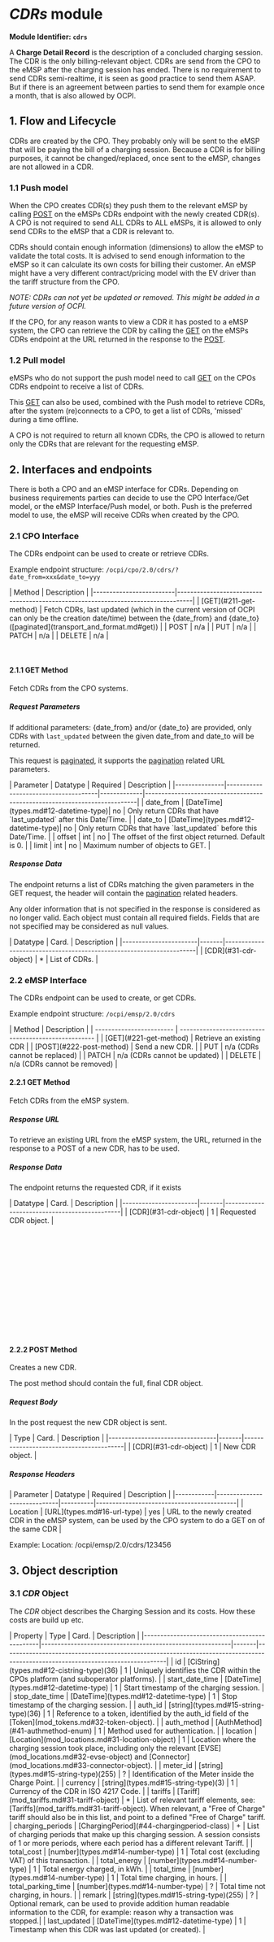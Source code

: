 # _CDRs_ module

**Module Identifier: `cdrs`**

A **Charge Detail Record** is the description of a concluded charging
session. The CDR is the only billing-relevant object.
CDRs are send from the CPO to the eMSP after the charging session has ended.
There is no requirement to send CDRs semi-realtime, it is seen as good practice to send them
ASAP. But if there is an agreement between parties to send them for example once a month, that is also allowed by OCPI.


## 1. Flow and Lifecycle

CDRs are created by the CPO. They probably only will be sent to the eMSP that will be paying the bill of a charging session. Because a CDR is for billing purposes, it cannot be changed/replaced, once sent to the eMSP, changes are not allowed in a CDR.
 

### 1.1 Push model

When the CPO creates CDR(s) they push them to the relevant eMSP by calling [POST](#222-post-method) on the eMSPs CDRs endpoint with the newly created CDR(s). A CPO is not required to send ALL CDRs to ALL eMSPs, it is allowed to only send CDRs to the eMSP that a CDR is relevant to.

CDRs should contain enough information (dimensions) to allow the eMSP to validate the total costs. 
It is advised to send enough information to the eMSP so it can calculate its own costs for billing their customer. An eMSP might have a very different contract/pricing model with the EV driver than the tariff structure from the CPO.

_NOTE: CDRs can not yet be updated or removed. This might be added in a future version of OCPI._

If the CPO, for any reason wants to view a CDR it has posted to a eMSP system, the CPO can retrieve the CDR by calling the [GET](#221-get-method) on the eMSPs CDRs endpoint at the URL returned in the response to the [POST](#222-post-method).


### 1.2 Pull model

eMSPs who do not support the push model need to call
[GET](#211-get-method) on the CPOs CDRs endpoint to receive a list of CDRs.

This [GET](#211-get-method) can also be used, combined with the Push model to retrieve CDRs, after the system (re)connects to a CPO, to get a list of CDRs, 'missed' during a time offline.

A CPO is not required to return all known CDRs, the CPO is allowed to return only the CDRs that are relevant for the requesting eMSP.

## 2. Interfaces and endpoints

There is both a CPO and an eMSP interface for CDRs. Depending on business requirements parties can decide to use
the CPO Interface/Get model, or the eMSP Interface/Push model, or both. 
Push is the preferred model to use, the eMSP will receive CDRs when created by the CPO.


### 2.1 CPO Interface

The CDRs endpoint can be used to create or retrieve CDRs.

Example endpoint structure: `/ocpi/cpo/2.0/cdrs/?date_from=xxx&date_to=yyy`

<div><!-- ---------------------------------------------------------------------------- --></div>
| Method                  | Description                                                                      |
|-------------------------|----------------------------------------------------------------------------------|
| [GET](#211-get-method)  | Fetch CDRs, last updated (which in the current version of OCPI can only be the creation date/time) between the {date_from} and {date_to} ([paginated](transport_and_format.md#get))    |
| POST                    | n/a                                                                              |
| PUT                     | n/a                                                                              |
| PATCH                   | n/a                                                                              |
| DELETE                  | n/a                                                                              |
<div><!-- ---------------------------------------------------------------------------- --></div>


<!--
  Add some whitelines for PDF generation fix, TODO check in new PDf versions 
-->

&nbsp;

<!--
  Add some whitelines for PDF generation fix, TODO check in new PDf versions 
-->

#### 2.1.1 __GET__ Method

Fetch CDRs from the CPO systems. 


##### Request Parameters

If additional parameters: {date_from} and/or {date_to} are provided, only CDRs with `last_updated` between the given date_from and date_to will be returned.

This request is [paginated](transport_and_format.md#get), it supports the [pagination](transport_and_format.md#paginated-request) related URL parameters.

<div><!-- ---------------------------------------------------------------------------- --></div>
| Parameter     | Datatype                             | Required    | Description                                                               |
|---------------|--------------------------------------|-------------|---------------------------------------------------------------------------|
| date_from     | [DateTime](types.md#12-datetime-type)| no          | Only return CDRs that have `last_updated` after this Date/Time.           |
| date_to       | [DateTime](types.md#12-datetime-type)| no          | Only return CDRs that have `last_updated` before this Date/Time.          |
| offset        | int                                  | no          | The offset of the first object returned. Default is 0.                    |
| limit         | int                                  | no          | Maximum number of objects to GET.                                         |
<div><!-- ---------------------------------------------------------------------------- --></div>


##### Response Data

The endpoint returns a list of CDRs matching the given parameters in the GET request, the header will contain the [pagination](transport_and_format.md#paginated-response) related headers. 

Any older information that is not specified in the response is considered as no longer valid.
Each object must contain all required fields. Fields that are not specified may be considered as null values.

<div><!-- ---------------------------------------------------------------------------- --></div>
| Datatype              | Card. | Description                                                         |
|-----------------------|-------|---------------------------------------------------------------------|
| [CDR](#31-cdr-object) | *     | List of CDRs.                                                       |
<div><!-- ---------------------------------------------------------------------------- --></div>


### 2.2 eMSP Interface

The CDRs endpoint can be used to create, or get CDRs.

Example endpoint structure: `/ocpi/emsp/2.0/cdrs`

<div><!-- ---------------------------------------------------------------------------- --></div>
| Method                   | Description                                          |
| ------------------------ | ---------------------------------------------------- |
| [GET](#221-get-method)   | Retrieve an existing CDR                             |
| [POST](#222-post-method) | Send a new CDR.                                      |
| PUT                      | n/a (CDRs cannot be replaced)                        |
| PATCH                    | n/a (CDRs cannot be updated)                         |
| DELETE                   | n/a (CDRs cannot be removed)                         |
<div><!-- ---------------------------------------------------------------------------- --></div>


#### 2.2.1 GET Method

Fetch CDRs from the eMSP system. 


##### Response URL

To retrieve an existing URL from the eMSP system, the URL, returned in the response to a POST of a new CDR, has to be used.


##### Response Data

The endpoint returns the requested CDR, if it exists

<div><!-- ---------------------------------------------------------------------------- --></div>
| Datatype              | Card. | Description                                  |
|-----------------------|-------|----------------------------------------------|
| [CDR](#31-cdr-object) | 1     | Requested CDR object.                        |
<div><!-- ---------------------------------------------------------------------------- --></div>


<!--
  Add some whitelines for PDF generation fix, TODO check in new PDf versions 
-->

&nbsp;

&nbsp;

&nbsp;

&nbsp;

&nbsp;

&nbsp;

&nbsp;

<!--
  Add some whitelines for PDF generation fix, TODO check in new PDf versions 
-->

#### 2.2.2 POST Method

Creates a new CDR.

The post method should contain the full, final CDR object.


##### Request Body

In the post request the new CDR object is sent.

<div><!-- ---------------------------------------------------------------------------- --></div>
| Type                            | Card. | Description                             |
|---------------------------------|-------|-----------------------------------------|
| [CDR](#31-cdr-object)           | 1     | New CDR object.                         |
<div><!-- ---------------------------------------------------------------------------- --></div>


##### Response Headers


<div><!-- ---------------------------------------------------------------------------- --></div>
| Parameter  | Datatype                    | Required | Description                               |
|------------|-----------------------------|----------|-------------------------------------------|
| Location   | [URL](types.md#16-url-type) | yes      | URL to the newly created CDR in the eMSP system, can be used by the CPO system to do a GET on of the same CDR |
<div><!-- ---------------------------------------------------------------------------- --></div>

Example: Location: /ocpi/emsp/2.0/cdrs/123456



## 3. Object description

### 3.1 _CDR_ Object

The *CDR* object describes the Charging Session and its costs. How these costs are build up etc. 

<div><!-- ---------------------------------------------------------------------------- --></div>
| Property                                     | Type                                                     | Card. | Description                                                                                                                    |
|----------------------------------------------|----------------------------------------------------------|-------|--------------------------------------------------------------------------------------------------------------------------------|
| id                                           | [CiString](types.md#12-cistring-type)(36)                | 1     | Uniquely identifies the CDR within the CPOs platform (and suboperator platforms).                                              |
| start_date_time                              | [DateTime](types.md#12-datetime-type)                    | 1     | Start timestamp of the charging session.                                                                                       |
| stop_date_time                               | [DateTime](types.md#12-datetime-type)                    | 1     | Stop timestamp of the charging session.                                                                                       |
| auth_id                                      | [string](types.md#15-string-type)(36)                    | 1     | Reference to a token, identified by the auth_id field of the [Token](mod_tokens.md#32-token-object).                           |
| auth_method                                  | [AuthMethod](#41-authmethod-enum)                        | 1     | Method used for authentication.                                                                                                |
| location                                     | [Location](mod_locations.md#31-location-object)          | 1     | Location where the charging session took place, including only the relevant [EVSE](mod_locations.md#32-evse-object) and [Connector](mod_locations.md#33-connector-object). |
| meter_id                                     | [string](types.md#15-string-type)(255)                   | ?     | Identification of the Meter inside the Charge Point.                                                                           |
| currency                                     | [string](types.md#15-string-type)(3)                     | 1     | Currency of the CDR in ISO 4217 Code.                                                                                          |
| tariffs                                      | [Tariff](mod_tariffs.md#31-tariff-object)                | *     | List of relevant tariff elements, see: [Tariffs](mod_tariffs.md#31-tariff-object). When relevant, a "Free of Charge" tariff should also be in this list, and point to a defined "Free of Charge" tariff. 
| charging_periods                             | [ChargingPeriod](#44-chargingperiod-class)               | +     | List of charging periods that make up this charging session. A session consists of 1 or more periods, where each period has a different relevant Tariff. |
| total_cost                                   | [number](types.md#14-number-type)                        | 1     | Total cost (excluding VAT) of this transaction.                                                                                |
| total_energy                                 | [number](types.md#14-number-type)                        | 1     | Total energy charged, in kWh.                                        |
| total_time                                   | [number](types.md#14-number-type)                        | 1     | Total time charging, in hours.                                        |
| total_parking_time                           | [number](types.md#14-number-type)                        | ?     | Total time not charging, in hours.                                            |
| remark                                       | [string](types.md#15-string-type)(255)                   | ?     | Optional remark, can be used to provide addition human readable information to the CDR, for example: reason why a transaction was stopped.|
| last_updated                                 | [DateTime](types.md#12-datetime-type)                    | 1     | Timestamp when this CDR was last updated (or created).                                                             |
<div><!-- ---------------------------------------------------------------------------- --></div>


<!--
  Add some whitelines for PDF generation fix, TODO check in new PDf versions 
-->

&nbsp;

&nbsp;

&nbsp;

&nbsp;

&nbsp;

<!--
  Add some whitelines for PDF generation fix, TODO check in new PDf versions 
-->

#### Example of a CDR

```json
{
	"id": "12345",
	"start_date_time": "2015-06-29T21:39:09Z",
	"stop_date_time": "2015-06-29T23:37:32Z",
	"auth_id": "DE8ACC12E46L89",
	"auth_method": "WHITELIST",
	"location": {
		"id": "LOC1",
		"type": "on_street",
		"name": "Gent Zuid",
		"address": "F.Rooseveltlaan 3A",
		"city": "Gent",
		"postal_code": "9000",
		"country": "BE",
		"coordinates": {
			"latitude": "3.72994",
			"longitude": "51.04759"
		},
		"evse": {
			"uid": "3256",
			"evse_id": "BE-BEC-E041503003",
			"STATUS": "AVAILABLE",
			"connectors": [{
				"id": "1",
				"standard": "IEC-62196-T2",
				"format": "SOCKET",
				"power_type": "AC_1_PHASE",
				"voltage": 230,
				"amperage": 64,
				"tariff_id": "11",
                "last_updated": "2015-06-29T21:39:01Z"
			}],
            "last_updated": "2015-06-29T21:39:01Z"
		},
        "last_updated": "2015-06-29T21:39:01Z"
	},
	"currency": "EUR",
	"tariffs": [{
		"id": "12",
		"currency": "EUR",
		"elements": [{
			"price_components": [{
				"type": "TIME",
				"price": "2.00",
				"step_size": 300
			}],
            "last_updated": "2015-02-02T14:15:01Z"
		}]
	}],
	"charging_periods": [{
		"start_date_time": "2015-06-29T21:39:09Z",
		"dimensions": [{
			"type": "TIME",
			"volume": 1.973
		}]
	}],
	"total_cost": 4,00,
	"total_usage": [{
		"type": "TIME",
		"volume": 1.973
	}, {
		"type": "ENERGY",
		"volume": 15.342
	}],
    "last_updated": "2015-06-29T22:01:13Z"
}
```


## 4. Data types

### 4.1 AuthMethod *enum*

<div><!-- ---------------------------------------------------------------------------- --></div>
| Value                | Description                                                                             |
|----------------------|-----------------------------------------------------------------------------------------|
| AUTH_REQUEST         | Authentication request from the eMSP                                                    |
| WHITELIST            | Whitelist used to authenticate, no request done to the eMSP                             |
<div><!-- ---------------------------------------------------------------------------- --></div>

### 4.2 CdrDimension *class*

<div><!-- ---------------------------------------------------------------------------- --></div>
| Property        | Type                                            | Card. | Description                                                                 |
|-----------------|-------------------------------------------------|-------|-----------------------------------------------------------------------------|
| type            | [CdrDimensionType](#43-cdrdimensiontype-enum)   | 1     | Type of cdr dimension                                                       |
| volume          | [number](types.md#14-number-type)               | 1     | Volume of the dimension consumed, measured according to the dimension type. |
<div><!-- ---------------------------------------------------------------------------- --></div>


### 4.3 CdrDimensionType *enum*

<div><!-- ---------------------------------------------------------------------------- --></div>
| Value        | Description                                                             |
|--------------|-------------------------------------------------------------------------|
| ENERGY       | defined in kWh, default step_size is 1 Wh                               |
| FLAT         | flat fee, no unit                                                       |
| MAX_CURRENT  | defined in A (Ampere), Maximum current reached during charging session. |
| MIN_CURRENT  | defined in A (Ampere), Minimum current used during charging session.    |
| PARKING_TIME | time not charging: defined in hours, default step_size is 1 second.     |
| TIME         | time charging: defined in hours, default step_size is 1 second.         |
<div><!-- ---------------------------------------------------------------------------- --></div>


### 4.4 ChargingPeriod *class*

A charging period consists of a start timestamp and a list of possible values that influence this period, for example: Amount of energy charged this period, maximum current during this period etc.

<div><!-- -------------------------------------------------------------------------------- --></div>
| Property               | Type                                   | Card. | Description                                                                  |
|------------------------|----------------------------------------|-------|------------------------------------------------------------------------------|
| start_date_time        | [DateTime](types.md#12-datetime-type)  | 1     | Start timestamp of the charging period. This period ends when a next period starts, the last period ends when the session ends. |
| dimensions             | [CdrDimension](#42-cdrdimension-class) | +     | List of relevant values for this charging period.                                                                               |
<div><!-- -------------------------------------------------------------------------------- --></div>

